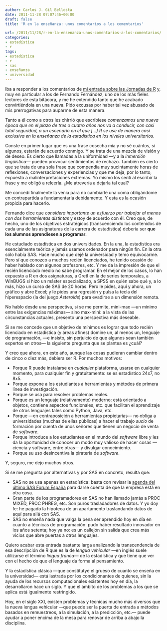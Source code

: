 ```yaml
---
author: Carlos J. Gil Bellosta
date: 2011-11-28 07:07:46+00:00
draft: false
title: 'R en la enseñanza: unos comentarios a los comentarios'

url: /2011/11/28/r-en-la-ensenanza-unos-comentarios-a-los-comentarios/
categories:
- estadística
- r
tags:
- estadística
- r
- sas
- enseñanza
- universidad
---
```


Iba a responder a los comentarios de [mi entrada sobre las Jornadas de R](http://www.datanalytics.com/2011/11/21/iii-jornadas-de-usuarios-de-r-algunas-reflexiones/) y, muy en particular a los de Fernando Fernández, uno de los más fieles lectores de esta bitácora, y me he extendido tanto que he acabado convirtiéndola en una nueva. Pido excusas por haber tal vez abusado de mis prerrogativas para auparme de esta manera.

Tanto a él como a otros les chirrió que escribiese _comenzamos una nueva época que en el plazo de tres o cuatro años nos va a conducir, con casi total seguridad, a un escenario en el que [...] R se use de manera casi exclusiva en la enseñanza de la estadística en los niveles universitarios_.

Conste en primer lugar que es una frase cosecha mía y no sé cuántos, si algunos, estarán de acuerdo conmigo. Y se trata de una mezcla de visión y de deseo. Es cierto que llamadas a la uniformidad —y a la _inmersión lingüística_— pueden provocar sentimientos de rechazo. También es cierto que se trata de una sola frase que compendia muy sucintamente horas de reflexiones, conversaciones y experiencias y que me deja, por lo tanto, expuesto a malinterpretaciones extremas. Yo mismo los sentí al escribir la frase y me obligó a releerla. ¿Me atrevería a dejarla tal cual?

Me concedí finalmente la venia para no cambiarle una coma obligándome en contrapartida a fundamentarla debidamente. Y esta es la ocasión propicia para hacerlo.

Fernando dice que _considera importante un esfuerzo por trabajar al menos con dos herramientas distintas_ y estoy de acuerdo con él. Creo que, de hecho, uno de los objetivos estratégicos (transcenciendo los contenidos de cada una de las asignaturas de la carrera de estadística) debería ser **que los alumnos aprendiesen a programar**.

He estudiado estadística en dos universidades. En la una, la estadística era esencialmente teórica y jamás usamos ordenador para ningún fin. En la otra sólo había SAS. Hace mucho que dejé la universidad y temo equivocarme. Pero sí que conozco a muchos recién licenciados, he tenido ocasión de haber hablado con algunos profesores, etc. Y me da la impresión de que el recién licenciado medio no sabe programar. En el mejor de los casos, lo han expuesto a R en dos asignaturas, a Gretl en la de series temporales, a WinBUGS si hizo un máster especializado, a SPSS en quién sabe qué y, a lo más, hizo un curso de SAS de 20 horas. Pero le pides, aquí y ahora, un gráfico y abre Excel; y le pides una regresión y pulsa la tecla del hiperespacio (la del juego _Asteroids_) para evadirse a un dimensión remota.

No hablo desde una perspectiva, si se me permite, mini-max —un mínimo entre las exigencias máximas— sino max-mini: a la vista de las circunstancias actuales, presento una perspectiva más deseable.

Si se me concede que un objetivo de mínimos es lograr que todo recién licenciado en estadística (y áreas afines) domine un, al menos un, lenguaje de programación, —e insisto, sin perjuicio de que algunos sean también expertos en otros— la siguiente pregunta que se plantea es ¿cuál?

Y creo que ahora, en este año, aunque las cosas pudieran cambiar dentro de cinco o diez más, debiera ser R. Por muchos motivos:



* Porque R puede instalarse en _cualquier_ plataforma, usarse en cualquier momento, para cualquier fin y gratuitamente: se es estadístico 24x7, no 8x5.
* Porque expone a los estudiantes a herramientas y métodos de primera línea de investigación.
* Porque se usa para resolver problemas reales.
* Porque es un lenguaje (relativamente) moderno: está orientado a objetos, contiene aspectos funcionales, etc. que facilitan el aprendizaje de otros lenguajes tales como Python, Java, etc.
* Porque —en contraposición a herramientas propietarias— no obliga a universidades (muchas de ellas públicas) a hacer el trabajo _sucio_ de formación por cuenta de unos señores que tienen un negocio de venta de _software_.
* Porque introduce a los estudiantes en el mundo del _software_ libre y les da la oportunidad de conocer un modo muy valioso de hacer cosas —ciencia y software, entre otras— y divulgar conocimiento.
* Porque su uso desincentiva la piratería de _software_.

Y, seguro, me dejo muchos otros.

Si se me pregunta por alternativas y por SAS en concreto, resulta que:

* SAS no se usa apenas en estadística: basta con revisar la [agenda del último SAS Forum España](http://www.sas.com/reg/offer/es/sfe2011?page=agenda) para darse cuenta de que la empresa está en otra cosa.
* Gran parte de los programadores en SAS no han llamado jamás a PROC MIXED, PROC PHREG, etc. Son puros trasladadores de datos. Y yo doy fe: he pagado la hipoteca de un apartamento traslandando datos de aquí para allá con SAS.
* SAS no enseña nada que valga la pena ser aprendido hoy en día en cuanto a técnicas de programación: pudo haber resultado innovador en los años setenta; hoy ya no: es un callejón sin salida que crea más vicios que abre puertas a otros lenguajes.


Quiero acabar esta entrada bastante larga analizando la transcendencia de esa descripción de R que es la de _lengua vehicular_ —en inglés suele utilizarse el término _lingua franca_— de la estadística y que tiene que ver con el hecho de que el lenguaje da forma al pensamiento.

Y la estadística clásica —que constitutye el grueso de cuanto se enseña en la universidad— está lastrada por los condicionantes de quienes, sin la ayuda de los recursos computacionales existentes hoy en día, la desarrollaron hace un siglo. Y que el ámbito de los problemas a los que se aplica está igualmente restringido.

Hoy, en el siglo XXI, existen problemas y técnicas mucho más diversos que la nueva lengua vehicular —que puede ser la puerta de entrada a métodos basados en remuestreos, a la simulación, a la predicción, etc.— puede ayudar a poner encima de la mesa para renovar de arriba a abajo la disciplina.
